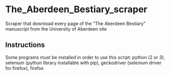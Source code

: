 # The_Aberdeen_Bestiary_scraper
Scraper that download every page of the "The Aberdeen Bestiary" manuscript from the University of Aberdeen site


## Instructions
Some programs must be installed in order to use this script: python (2 or 3), selenium (python library installable with pip), geckodriver (selenium driver for firefox), firefox
